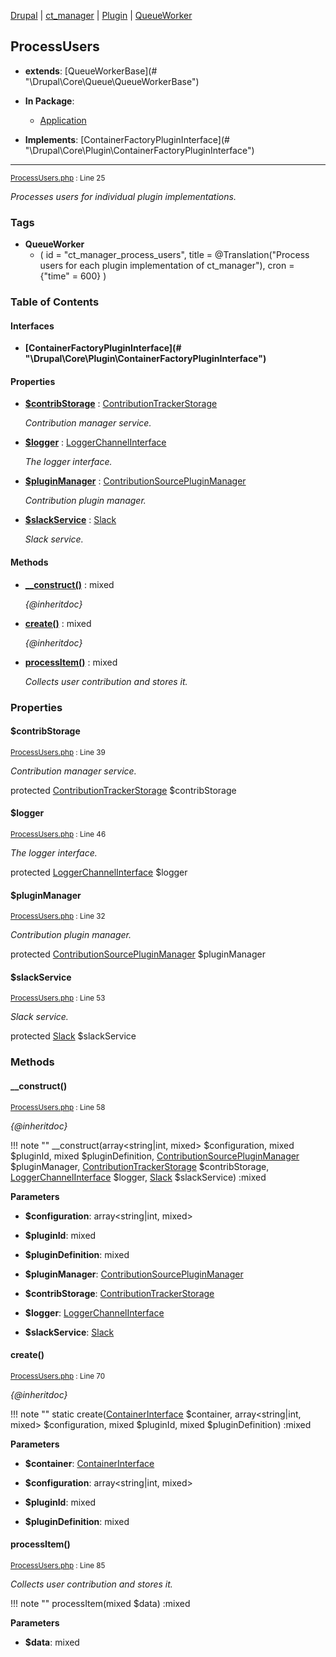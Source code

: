 
[Drupal](../namespaces/drupal.md) | [ct_manager](../namespaces/drupal-ct-manager.md) | [Plugin](../namespaces/drupal-ct-manager-plugin.md) | [QueueWorker](../namespaces/drupal-ct-manager-plugin-queueworker.md)

## ProcessUsers

- **extends**: [QueueWorkerBase](# &quot;\Drupal\Core\Queue\QueueWorkerBase&quot;)

- **In Package**:
    - [Application](../packages/Application.md)
  
- **Implements**:
    [ContainerFactoryPluginInterface](# &quot;\Drupal\Core\Plugin\ContainerFactoryPluginInterface&quot;)  

---





<small>[ProcessUsers.php](../files/web-modules-custom-ct-manager-src-plugin-queueworker-processusers.md) : Line 25</small>

*Processes users for individual plugin implementations.*




### Tags

- **QueueWorker**
  - (
  id = "ct_manager_process_users",
  title = @Translation("Process users for each plugin implementation of
  ct_manager"), cron = {"time" = 600}
)





### Table of Contents



#### Interfaces
- **[ContainerFactoryPluginInterface](# &quot;\Drupal\Core\Plugin\ContainerFactoryPluginInterface&quot;)**






#### Properties
- **[$contribStorage](../classes/Drupal-ct-manager-Plugin-QueueWorker-ProcessUsers.md#contribstorage)**
         : [ContributionTrackerStorage](../classes/Drupal-ct-manager-ContributionTrackerStorage.md)  

  *Contribution manager service.*

- **[$logger](../classes/Drupal-ct-manager-Plugin-QueueWorker-ProcessUsers.md#logger)**
         : [LoggerChannelInterface](# "\Drupal\Core\Logger\LoggerChannelInterface")  

  *The logger interface.*

- **[$pluginManager](../classes/Drupal-ct-manager-Plugin-QueueWorker-ProcessUsers.md#pluginmanager)**
         : [ContributionSourcePluginManager](../classes/Drupal-ct-manager-ContributionSourcePluginManager.md)  

  *Contribution plugin manager.*

- **[$slackService](../classes/Drupal-ct-manager-Plugin-QueueWorker-ProcessUsers.md#slackservice)**
         : [Slack](# "\Drupal\slack\Slack")  

  *Slack service.*


#### Methods
- **[__construct()](../classes/Drupal-ct-manager-Plugin-QueueWorker-ProcessUsers.md#__construct)**
           : mixed

  *{@inheritdoc}*

- **[create()](../classes/Drupal-ct-manager-Plugin-QueueWorker-ProcessUsers.md#create)**
           : mixed

  *{@inheritdoc}*

- **[processItem()](../classes/Drupal-ct-manager-Plugin-QueueWorker-ProcessUsers.md#processitem)**
           : mixed

  *Collects user contribution and stores it.*







### Properties

#### $contribStorage

<small>[ProcessUsers.php](../files/web-modules-custom-ct-manager-src-plugin-queueworker-processusers.md) : Line 39</small>

*Contribution manager service.*


protected [ContributionTrackerStorage](../classes/Drupal-ct-manager-ContributionTrackerStorage.md) $contribStorage







#### $logger

<small>[ProcessUsers.php](../files/web-modules-custom-ct-manager-src-plugin-queueworker-processusers.md) : Line 46</small>

*The logger interface.*


protected [LoggerChannelInterface](# "\Drupal\Core\Logger\LoggerChannelInterface") $logger







#### $pluginManager

<small>[ProcessUsers.php](../files/web-modules-custom-ct-manager-src-plugin-queueworker-processusers.md) : Line 32</small>

*Contribution plugin manager.*


protected [ContributionSourcePluginManager](../classes/Drupal-ct-manager-ContributionSourcePluginManager.md) $pluginManager







#### $slackService

<small>[ProcessUsers.php](../files/web-modules-custom-ct-manager-src-plugin-queueworker-processusers.md) : Line 53</small>

*Slack service.*


protected [Slack](# "\Drupal\slack\Slack") $slackService









### Methods

#### __construct()

<small>[ProcessUsers.php](../files/web-modules-custom-ct-manager-src-plugin-queueworker-processusers.md) : Line 58</small>

*{@inheritdoc}*

!!! note ""
    __construct(array&lt;string|int, mixed&gt; $configuration, mixed $pluginId, mixed $pluginDefinition, [ContributionSourcePluginManager](../classes/Drupal-ct-manager-ContributionSourcePluginManager.md) $pluginManager, [ContributionTrackerStorage](../classes/Drupal-ct-manager-ContributionTrackerStorage.md) $contribStorage, [LoggerChannelInterface](# "\Drupal\Core\Logger\LoggerChannelInterface") $logger, [Slack](# "\Drupal\slack\Slack") $slackService) :mixed




**Parameters**

- **$configuration**: array&lt;string|int, mixed&gt;
    
- **$pluginId**: mixed
    
- **$pluginDefinition**: mixed
    
- **$pluginManager**: [ContributionSourcePluginManager](../classes/Drupal-ct-manager-ContributionSourcePluginManager.md)
    
- **$contribStorage**: [ContributionTrackerStorage](../classes/Drupal-ct-manager-ContributionTrackerStorage.md)
    
- **$logger**: [LoggerChannelInterface](# "\Drupal\Core\Logger\LoggerChannelInterface")
    
- **$slackService**: [Slack](# "\Drupal\slack\Slack")
    







#### create()

<small>[ProcessUsers.php](../files/web-modules-custom-ct-manager-src-plugin-queueworker-processusers.md) : Line 70</small>

*{@inheritdoc}*

!!! note ""
    static create([ContainerInterface](# "\Symfony\Component\DependencyInjection\ContainerInterface") $container, array&lt;string|int, mixed&gt; $configuration, mixed $pluginId, mixed $pluginDefinition) :mixed




**Parameters**

- **$container**: [ContainerInterface](# "\Symfony\Component\DependencyInjection\ContainerInterface")
    
- **$configuration**: array&lt;string|int, mixed&gt;
    
- **$pluginId**: mixed
    
- **$pluginDefinition**: mixed
    







#### processItem()

<small>[ProcessUsers.php](../files/web-modules-custom-ct-manager-src-plugin-queueworker-processusers.md) : Line 85</small>

*Collects user contribution and stores it.*

!!! note ""
    processItem(mixed $data) :mixed




**Parameters**

- **$data**: mixed
    








